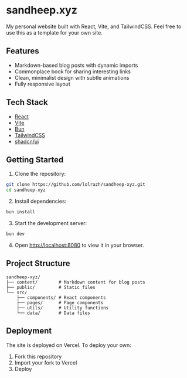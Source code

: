 # sandheep.xyz

My personal website built with React, Vite, and TailwindCSS. Feel free to use this as a template for your own site.

## Features

- Markdown-based blog posts with dynamic imports
- Commonplace book for sharing interesting links
- Clean, minimalist design with subtle animations
- Fully responsive layout

## Tech Stack

- [React](https://reactjs.org/)
- [Vite](https://vitejs.dev/)
- [Bun](https://bun.sh/)
- [TailwindCSS](https://tailwindcss.com/)
- [shadcn/ui](https://ui.shadcn.com/)

## Getting Started

1. Clone the repository:
```bash
git clone https://github.com/lolrazh/sandheep-xyz.git
cd sandheep-xyz
```

2. Install dependencies:
```bash
bun install
```

3. Start the development server:
```bash
bun dev
```

4. Open [http://localhost:8080](http://localhost:8080) to view it in your browser.

## Project Structure

```
sandheep-xyz/
├── content/        # Markdown content for blog posts
├── public/         # Static files
└── src/
    ├── components/ # React components
    ├── pages/      # Page components
    ├── utils/      # Utility functions
    └── data/       # Data files
```

## Deployment

The site is deployed on Vercel. To deploy your own:

1. Fork this repository
2. Import your fork to Vercel
3. Deploy
